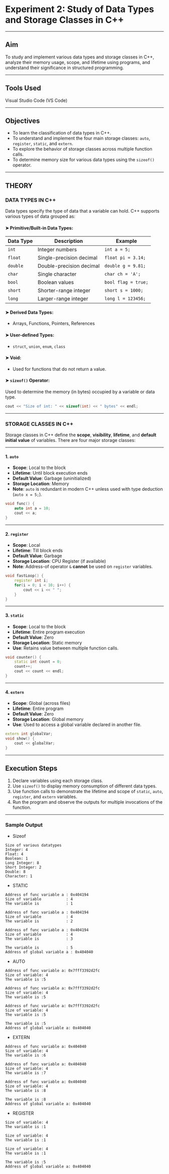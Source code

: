 # Experiment 2: Study of Data Types and Storage Classes in C++

---

## Aim

To study and implement various data types and storage classes in C++, analyze their memory usage, scope, and lifetime using programs, and understand their significance in structured programming.

---

## Tools Used
Visual Studio Code (VS Code)

---

## Objectives

- To learn the classification of data types in C++.
- To understand and implement the four main storage classes: `auto`, `register`, `static`, and `extern`.
- To explore the behavior of storage classes across multiple function calls.
- To determine memory size for various data types using the `sizeof()` operator.

---

## THEORY

### DATA TYPES IN C++

Data types specify the type of data that a variable can hold. C++ supports various types of data grouped as:

#### ➤ Primitive/Built-in Data Types:
| Data Type | Description               | Example           |
|-----------|---------------------------|-------------------|
| `int`     | Integer numbers           | `int a = 5;`      |
| `float`   | Single-precision decimal  | `float pi = 3.14;`|
| `double`  | Double-precision decimal  | `double g = 9.81;`|
| `char`    | Single character          | `char ch = 'A';`  |
| `bool`    | Boolean values            |`bool flag = true;`|
| `short`   | Shorter-range integer     | `short s = 1000;` |
| `long`    | Larger-range integer      | `long l = 123456;`|

#### ➤ Derived Data Types:
- Arrays, Functions, Pointers, References

#### ➤ User-defined Types:
- `struct`, `union`, `enum`, `class`

#### ➤ Void:
- Used for functions that do not return a value.

#### ➤ `sizeof()` Operator:
Used to determine the memory (in bytes) occupied by a variable or data type.
```cpp
cout << "Size of int: " << sizeof(int) << " bytes" << endl;
```

---

### STORAGE CLASSES IN C++

Storage classes in C++ define the **scope**, **visibility**, **lifetime**, and **default initial value** of variables. There are four major storage classes:

---

#### 1. `auto`

- **Scope**: Local to the block
- **Lifetime**: Until block execution ends
- **Default Value**: Garbage (uninitialized)
- **Storage Location**: Memory
- **Note**: `auto` is redundant in modern C++ unless used with type deduction (`auto x = 5;`).

```cpp
void func() {
    auto int a = 10;
    cout << a;
}
```

---

#### 2. `register`

- **Scope**: Local
- **Lifetime**: Till block ends
- **Default Value**: Garbage
- **Storage Location**: CPU Register (if available)
- **Note**: Address-of operator `&` **cannot** be used on `register` variables.

```cpp
void fastLoop() {
    register int i;
    for(i = 0; i < 10; i++) {
        cout << i << " ";
    }
}
```

---

#### 3. `static`

- **Scope**: Local to the block
- **Lifetime**: Entire program execution
- **Default Value**: Zero
- **Storage Location**: Static memory
- **Use**: Retains value between multiple function calls.

```cpp
void counter() {
    static int count = 0;
    count++;
    cout << count << endl;
}
```

---

#### 4. `extern`

- **Scope**: Global (across files)
- **Lifetime**: Entire program
- **Default Value**: Zero
- **Storage Location**: Global memory
- **Use**: Used to access a global variable declared in another file.

```cpp
extern int globalVar;
void show() {
    cout << globalVar;
}
```

---

## Execution Steps

1. Declare variables using each storage class.
2. Use `sizeof()` to display memory consumption of different data types.
3. Use function calls to demonstrate the lifetime and scope of `static`, `auto`, `register`, and `extern` variables.
4. Run the program and observe the outputs for multiple invocations of the function.

---

### Sample Output
- Sizeof
```
Size of various datatypes
Integer: 4
Float: 4
Boolean: 1
Long Integer: 8
Short Integer: 2
Double: 8
Character: 1
```
- STATIC 
```
Address of func variable a : 0x404194
Size of variable           : 4
The variable is            : 1

Address of func variable a : 0x404194
Size of variable           : 4
The variable is            : 2

Address of func variable a : 0x404194
Size of variable           : 4
The variable is            : 3

The variable is            : 5
Address of global variable a : 0x404040
```

- AUTO
```
Address of func variable a: 0x7fff3392d2fc
Size of variable: 4
The variable is :5

Address of func variable a: 0x7fff3392d2fc
Size of variable: 4
The variable is :5

Address of func variable a: 0x7fff3392d2fc
Size of variable: 4
The variable is :5

The variable is :5
Address of global variable a: 0x404040
```
- EXTERN
```
Address of func variable a: 0x404040
Size of variable: 4
The variable is :6

Address of func variable a: 0x404040
Size of variable: 4
The variable is :7

Address of func variable a: 0x404040
Size of variable: 4
The variable is :8

The variable is :8
Address of global variable a: 0x404040
```
- REGISTER
```
Size of variable: 4
The variable is :1

Size of variable: 4
The variable is :1

Size of variable: 4
The variable is :1

The variable is :5
Address of global variable a: 0x404040
```

 

